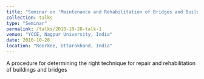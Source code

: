 ```yaml
---
title: "Seminar on 'Maintenance and Rehabilitation of Bridges and Buildings'"
collection: talks
type: "Seminar"
permalink: /talks/2010-10-28-talk-1
venue: "YCCE, Nagpur University, India"
date: 2010-10-28
location: "Roorkee, Uttarakhand, India"
---
```


A procedure for determining the right technique for repair and rehabilitation of buildings and bridges